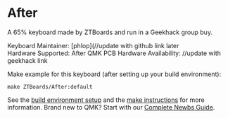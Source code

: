 # After

A 65% keyboard made by ZTBoards and run in a Geekhack group buy.

Keyboard Maintainer: [phlop](//update with github link later  
Hardware Supported: After QMK PCB 
Hardware Availability: //update with geekhack link 

Make example for this keyboard (after setting up your build environment):

    make ZTBoards/After:default

See the [build environment setup](https://docs.qmk.fm/#/getting_started_build_tools) and the [make instructions](https://docs.qmk.fm/#/getting_started_make_guide) for more information. Brand new to QMK? Start with our [Complete Newbs Guide](https://docs.qmk.fm/#/newbs).

